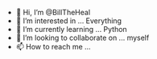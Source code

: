 - 👋 Hi, I’m @BillTheHeal
- 👀 I’m interested in ... Everything
- 🌱 I’m currently learning ... Python
- 💞️ I’m looking to collaborate on ... myself
- 📫 How to reach me ...

<!---
BillTheHeal/BillTheHeal is a ✨ special ✨ repository because its `README.md` (this file) appears on your GitHub profile.
You can click the Preview link to take a look at your changes.
--->
